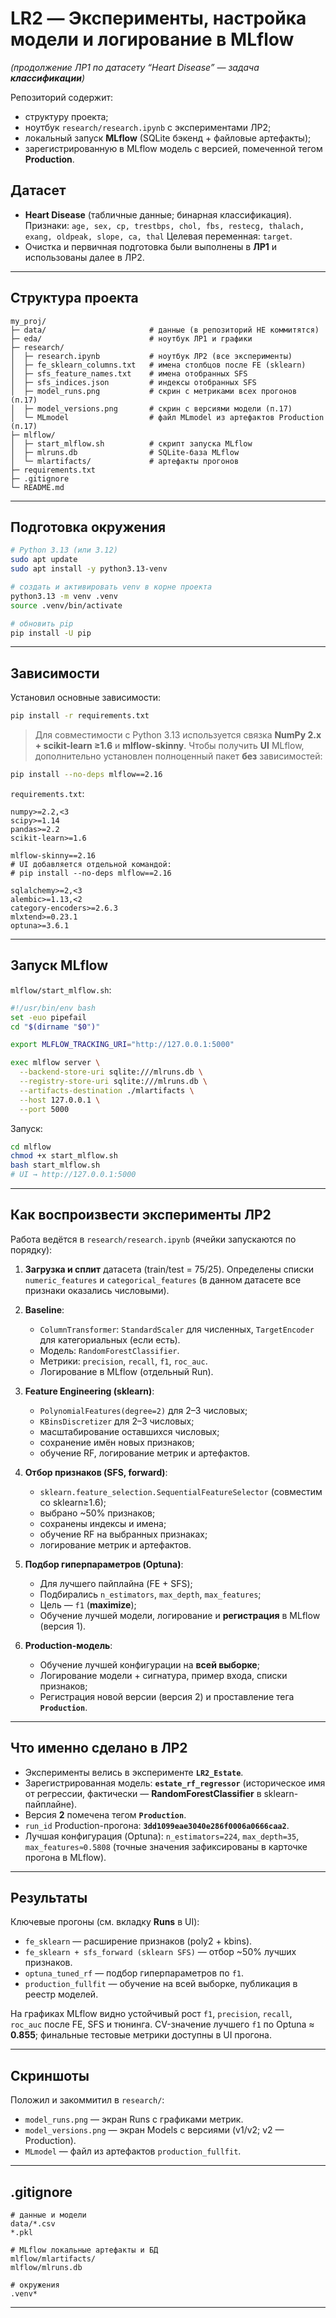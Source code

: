 
# LR2 — Эксперименты, настройка модели и логирование в MLflow

*(продолжение ЛР1 по датасету “Heart Disease” — задача **классификации**)*

Репозиторий содержит:

* структуру проекта;
* ноутбук `research/research.ipynb` с экспериментами ЛР2;
* локальный запуск **MLflow** (SQLite бэкенд + файловые артефакты);
* зарегистрированную в MLflow модель с версией, помеченной тегом **Production**.


## Датасет

* **Heart Disease** (табличные данные; бинарная классификация).
  Признаки: `age, sex, cp, trestbps, chol, fbs, restecg, thalach, exang, oldpeak, slope, ca, thal`
  Целевая переменная: `target`.
* Очистка и первичная подготовка были выполнены в **ЛР1** и использованы далее в ЛР2.

---

## Структура проекта

```
my_proj/
├─ data/                       # данные (в репозиторий НЕ коммитятся)
├─ eda/                        # ноутбук ЛР1 и графики
├─ research/
│  ├─ research.ipynb           # ноутбук ЛР2 (все эксперименты)
│  ├─ fe_sklearn_columns.txt   # имена столбцов после FE (sklearn)
│  ├─ sfs_feature_names.txt    # имена отобранных SFS
│  ├─ sfs_indices.json         # индексы отобранных SFS
│  ├─ model_runs.png           # скрин с метриками всех прогонов (п.17)
│  ├─ model_versions.png       # скрин с версиями модели (п.17)
│  └─ MLmodel                  # файл MLmodel из артефактов Production (п.17)
├─ mlflow/
│  ├─ start_mlflow.sh          # скрипт запуска MLflow
│  ├─ mlruns.db                # SQLite-база MLflow
│  └─ mlartifacts/             # артефакты прогонов
├─ requirements.txt
├─ .gitignore
└─ README.md
```

---

## Подготовка окружения

```bash
# Python 3.13 (или 3.12)
sudo apt update
sudo apt install -y python3.13-venv

# создать и активировать venv в корне проекта
python3.13 -m venv .venv
source .venv/bin/activate

# обновить pip
pip install -U pip
```

---

## Зависимости

Установил основные зависимости:

```bash
pip install -r requirements.txt
```

> Для совместимости с Python 3.13 используется связка **NumPy 2.x + scikit-learn ≥1.6** и **mlflow-skinny**.
> Чтобы получить **UI** MLflow, дополнительно установлен полноценный пакет **без** зависимостей:

```bash
pip install --no-deps mlflow==2.16
```

`requirements.txt`:

```
numpy>=2.2,<3
scipy>=1.14
pandas>=2.2
scikit-learn>=1.6

mlflow-skinny==2.16
# UI добавляется отдельной командой:
# pip install --no-deps mlflow==2.16

sqlalchemy>=2,<3
alembic>=1.13,<2
category-encoders>=2.6.3
mlxtend>=0.23.1
optuna>=3.6.1
```

---

## Запуск MLflow

`mlflow/start_mlflow.sh`:

```bash
#!/usr/bin/env bash
set -euo pipefail
cd "$(dirname "$0")"

export MLFLOW_TRACKING_URI="http://127.0.0.1:5000"

exec mlflow server \
  --backend-store-uri sqlite:///mlruns.db \
  --registry-store-uri sqlite:///mlruns.db \
  --artifacts-destination ./mlartifacts \
  --host 127.0.0.1 \
  --port 5000
```

Запуск:

```bash
cd mlflow
chmod +x start_mlflow.sh
bash start_mlflow.sh
# UI → http://127.0.0.1:5000
```

---

## Как воспроизвести эксперименты ЛР2

Работа ведётся в `research/research.ipynb` (ячейки запускаются по порядку):

1. **Загрузка и сплит** датасета (train/test = 75/25).
   Определены списки `numeric_features` и `categorical_features` (в данном датасете все признаки оказались числовыми).

2. **Baseline**:

   * `ColumnTransformer`: `StandardScaler` для численных, `TargetEncoder` для категориальных (если есть).
   * Модель: `RandomForestClassifier`.
   * Метрики: `precision`, `recall`, `f1`, `roc_auc`.
   * Логирование в MLflow (отдельный Run).

3. **Feature Engineering (sklearn)**:

   * `PolynomialFeatures(degree=2)` для 2–3 числовых;
   * `KBinsDiscretizer` для 2–3 числовых;
   * масштабирование оставшихся числовых;
   * сохранение имён новых признаков;
   * обучение RF, логирование метрик и артефактов.

4. **Отбор признаков (SFS, forward)**:

   * `sklearn.feature_selection.SequentialFeatureSelector` (совместим со sklearn≥1.6);
   * выбрано ~50% признаков;
   * сохранены индексы и имена;
   * обучение RF на выбранных признаках;
   * логирование метрик и артефактов.

5. **Подбор гиперпараметров (Optuna)**:

   * Для лучшего пайплайна (FE + SFS);
   * Подбирались `n_estimators`, `max_depth`, `max_features`;
   * Цель — `f1` (**maximize**);
   * Обучение лучшей модели, логирование и **регистрация** в MLflow (версия 1).

6. **Production-модель**:

   * Обучение лучшей конфигурации на **всей выборке**;
   * Логирование модели + сигнатура, пример входа, списки признаков;
   * Регистрация новой версии (версия 2) и проставление тега **`Production`**.

---

## Что именно сделано в ЛР2

* Эксперименты велись в эксперименте **`LR2_Estate`**.
* Зарегистрированная модель: **`estate_rf_regressor`**
  (историческое имя от регрессии, фактически — **RandomForestClassifier** в sklearn-пайплайне).
* Версия **2** помечена тегом **`Production`**.
* `run_id` Production-прогона: **`3dd1099eae3040e286f0006a0666caa2`**.
* Лучшая конфигурация (Optuna):
  `n_estimators=224`, `max_depth=35`, `max_features≈0.5808`
  (точные значения зафиксированы в карточке прогона в MLflow).

---

## Результаты

Ключевые прогоны (см. вкладку **Runs** в UI):

* `fe_sklearn` — расширение признаков (poly2 + kbins).
* `fe_sklearn + sfs_forward (sklearn SFS)` — отбор ~50% лучших признаков.
* `optuna_tuned_rf` — подбор гиперпараметров по `f1`.
* `production_fullfit` — обучение на всей выборке, публикация в реестр моделей.

На графиках MLflow видно устойчивый рост `f1`, `precision`, `recall`, `roc_auc` после FE, SFS и тюнинга.
CV-значение лучшего `f1` по Optuna ≈ **0.855**; финальные тестовые метрики доступны в UI прогона.

---

## Скриншоты 

Положил и закоммитил в `research/`:

* `model_runs.png` — экран Runs с графиками метрик.
* `model_versions.png` — экран Models с версиями (v1/v2; v2 — Production).
* `MLmodel` — файл из артефактов `production_fullfit`.

---

## .gitignore

```
# данные и модели
data/*.csv
*.pkl

# MLflow локальные артефакты и БД
mlflow/mlartifacts/
mlflow/mlruns.db

# окружения
.venv*
```

---


